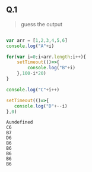 ## Q.1
>guess the output


```javascript

var arr = [1,2,3,4,5,6]
console.log("A"+i)

for(var i=0;i<arr.length;i++){
    setTimeout(()=>{
        console.log("B"+i)
    },100-i*20)
}

console.log("C"+i++)

setTimeout(()=>{
   console.log("D"+--i) 
},0)

```

```
Aundefined
C6
B7
D6
B6
B6
B6
B6
B6
```